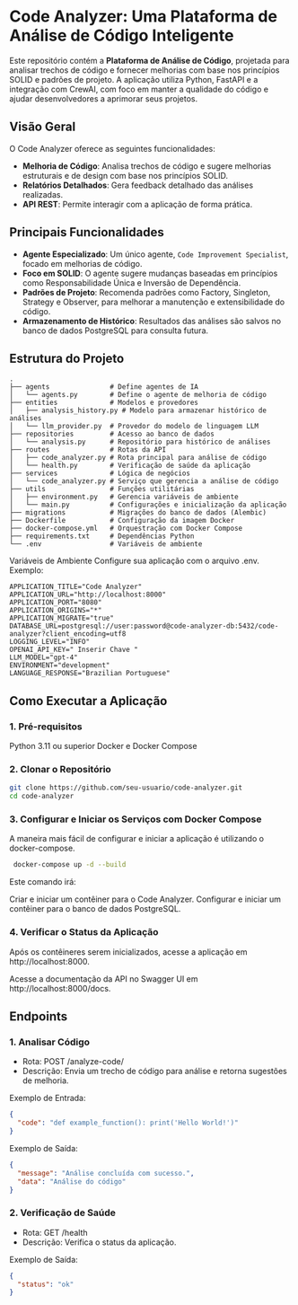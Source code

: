 # Code Analyzer: Uma Plataforma de Análise de Código Inteligente

Este repositório contém a **Plataforma de Análise de Código**, projetada para analisar trechos de código e fornecer melhorias com base nos princípios SOLID e padrões de projeto. A aplicação utiliza Python, FastAPI e a integração com CrewAI, com foco em manter a qualidade do código e ajudar desenvolvedores a aprimorar seus projetos.

## Visão Geral

O Code Analyzer oferece as seguintes funcionalidades:
- **Melhoria de Código**: Analisa trechos de código e sugere melhorias estruturais e de design com base nos princípios SOLID.
- **Relatórios Detalhados**: Gera feedback detalhado das análises realizadas.
- **API REST**: Permite interagir com a aplicação de forma prática.

## Principais Funcionalidades

- **Agente Especializado**: Um único agente, `Code Improvement Specialist`, focado em melhorias de código.
- **Foco em SOLID**: O agente sugere mudanças baseadas em princípios como Responsabilidade Única e Inversão de Dependência.
- **Padrões de Projeto**: Recomenda padrões como Factory, Singleton, Strategy e Observer, para melhorar a manutenção e extensibilidade do código.
- **Armazenamento de Histórico**: Resultados das análises são salvos no banco de dados PostgreSQL para consulta futura.

## Estrutura do Projeto

```plaintext
.
├── agents               # Define agentes de IA
│   └── agents.py        # Define o agente de melhoria de código
├── entities             # Modelos e provedores
│   ├── analysis_history.py # Modelo para armazenar histórico de análises
│   └── llm_provider.py  # Provedor do modelo de linguagem LLM
├── repositories         # Acesso ao banco de dados
│   └── analysis.py      # Repositório para histórico de análises
├── routes               # Rotas da API
│   ├── code_analyzer.py # Rota principal para análise de código
│   └── health.py        # Verificação de saúde da aplicação
├── services             # Lógica de negócios
│   └── code_analyzer.py # Serviço que gerencia a análise de código
├── utils                # Funções utilitárias
│   ├── environment.py   # Gerencia variáveis de ambiente
│   └── main.py          # Configurações e inicialização da aplicação
├── migrations           # Migrações do banco de dados (Alembic)
├── Dockerfile           # Configuração da imagem Docker
├── docker-compose.yml   # Orquestração com Docker Compose
├── requirements.txt     # Dependências Python
└── .env                 # Variáveis de ambiente

```
Variáveis de Ambiente
Configure sua aplicação com o arquivo .env. Exemplo:
```plaintext
APPLICATION_TITLE="Code Analyzer"
APPLICATION_URL="http://localhost:8000"
APPLICATION_PORT="8080"
APPLICATION_ORIGINS="*"
APPLICATION_MIGRATE="true"
DATABASE_URL=postgresql://user:password@code-analyzer-db:5432/code-analyzer?client_encoding=utf8
LOGGING_LEVEL="INFO"
OPENAI_API_KEY=" Inserir Chave "
LLM_MODEL="gpt-4"
ENVIRONMENT="development"
LANGUAGE_RESPONSE="Brazilian Portuguese"

```
## Como Executar a Aplicação
### 1. Pré-requisitos
Python 3.11 ou superior
Docker e Docker Compose
### 2. Clonar o Repositório
```bash
git clone https://github.com/seu-usuario/code-analyzer.git
cd code-analyzer
```
### 3. Configurar e Iniciar os Serviços com Docker Compose
A maneira mais fácil de configurar e iniciar a aplicação é utilizando o docker-compose.

```bash
 docker-compose up -d --build
```
Este comando irá:

Criar e iniciar um contêiner para o Code Analyzer.
Configurar e iniciar um contêiner para o banco de dados PostgreSQL.

### 4. Verificar o Status da Aplicação


Após os contêineres serem inicializados, acesse a aplicação em http://localhost:8000.

Acesse a documentação da API no Swagger UI em http://localhost:8000/docs.

## Endpoints
### 1. Analisar Código
- Rota: POST /analyze-code/
- Descrição: Envia um trecho de código para análise e retorna sugestões de melhoria.

Exemplo de Entrada:
```json
{
  "code": "def example_function(): print('Hello World!')"
}
```
Exemplo de Saída:
```json
{
  "message": "Análise concluída com sucesso.",
  "data": "Análise do código"
}
```
### 2. Verificação de Saúde
- Rota: GET /health
- Descrição: Verifica o status da aplicação.

Exemplo de Saída:

```json
{
  "status": "ok"
}
```